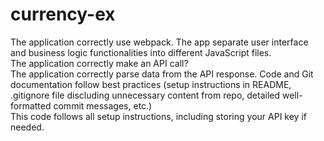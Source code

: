 # currency-ex






 The application correctly use webpack.
 The app separate user interface and business logic functionalities into different JavaScript files.	
 The application correctly make an API call?	
 The application correctly parse data from the API response.
 Code and Git documentation follow best practices (setup instructions in README, .gitignore file discluding unnecessary content from repo, detailed well-formatted commit messages, etc.)	
 This code follows all setup instructions, including storing your API key if needed.

